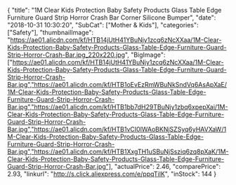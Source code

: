 {
	"title": "1M Clear Kids Protection Baby Safety Products Glass Table Edge Furniture Guard Strip Horror Crash Bar Corner Silicone Bumper",
	"date": "2018-10-31 10:30:20",
	"SubCat": ["Mother & Kids"],
	"categories": ["Safety"],
	"thumbnailImage": "https://ae01.alicdn.com/kf/HTB14jUtH41YBuNjy1zcq6zNcXXaa/1M-Clear-Kids-Protection-Baby-Safety-Products-Glass-Table-Edge-Furniture-Guard-Strip-Horror-Crash-Bar.jpg_220x220.jpg",
	"BigImage": ["https://ae01.alicdn.com/kf/HTB14jUtH41YBuNjy1zcq6zNcXXaa/1M-Clear-Kids-Protection-Baby-Safety-Products-Glass-Table-Edge-Furniture-Guard-Strip-Horror-Crash-Bar.jpg","https://ae01.alicdn.com/kf/HTB1oEvEzRmWBuNkSndVq6AsApXaE/1M-Clear-Kids-Protection-Baby-Safety-Products-Glass-Table-Edge-Furniture-Guard-Strip-Horror-Crash-Bar.jpg","https://ae01.alicdn.com/kf/HTB1bb7dH29TBuNjy1zbq6xpepXai/1M-Clear-Kids-Protection-Baby-Safety-Products-Glass-Table-Edge-Furniture-Guard-Strip-Horror-Crash-Bar.jpg","https://ae01.alicdn.com/kf/HTB1vCI0lWAoBKNjSZSyq6yHAVXaW/1M-Clear-Kids-Protection-Baby-Safety-Products-Glass-Table-Edge-Furniture-Guard-Strip-Horror-Crash-Bar.jpg","https://ae01.alicdn.com/kf/HTB1XxgTH1uSBuNjSsziq6zq8pXaK/1M-Clear-Kids-Protection-Baby-Safety-Products-Glass-Table-Edge-Furniture-Guard-Strip-Horror-Crash-Bar.jpg"],
	"actualPrice": 2.46,
	"comparePrice": 2.93,
	"linkurl": "http://s.click.aliexpress.com/e/ppqTilK",
	"inStock": 144
}
